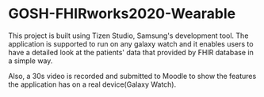 # GOSH-FHIRworks2020-Wearable
This project is built using Tizen Studio, Samsung's development tool. The application is supported to run on any galaxy watch and it enables users to have a detailed look at the patients' data that provided by FHIR database in a simple way.

Also, a 30s video is recorded and submitted to Moodle to show the features the application has on a real device(Galaxy Watch).
